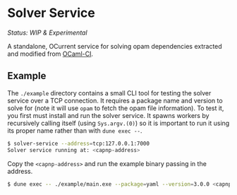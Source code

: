 # Solver Service

*Status: WIP & Experimental*

A standalone, OCurrent service for solving opam dependencies extracted and modified from [OCaml-CI](https://github.com/ocurrent/ocaml-ci).

## Example

The `./example` directory contains a small CLI tool for testing the solver service over a TCP connection. It requires a package name and version to solve for (note it will use `opam` to fetch the opam file information). To test it, you first must install and run the solver service. It spawns workers by recursively calling itself (using `Sys.argv.(0)`) so it is important to run it using its proper name rather than with `dune exec --`.

```sh
$ solver-service --address=tcp:127.0.0.1:7000
Solver service running at: <capnp-address>
```

Copy the `<capnp-address>` and run the example binary passing in the address.

```sh
$ dune exec -- ./example/main.exe --package=yaml --version=3.0.0 <capnp-address>
```